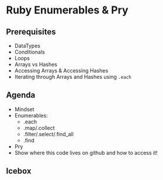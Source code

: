 # Ruby Enumerables & Pry

## Prerequisites

- DataTypes 
- Conditionals 
- Loops 
- Arrays vs Hashes
- Accessing Arrays & Accessing Hashes
- Iterating through Arrays and Hashes using `.each`

## Agenda

- Mindset
- Enumerables:
    - .each
    - .map/.collect
    - .filter/.select/.find_all
    - .find
- Pry
- Show where this code lives on github and how to access it! 
    


## Icebox



